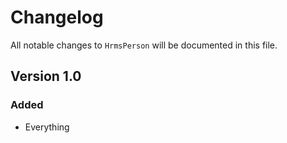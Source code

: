 # Changelog

All notable changes to `HrmsPerson` will be documented in this file.

## Version 1.0

### Added
- Everything
